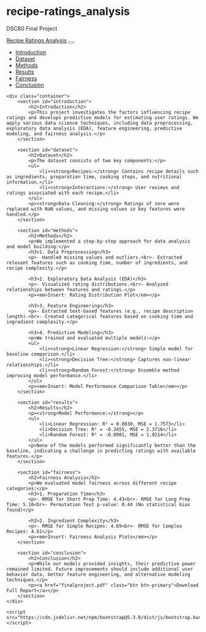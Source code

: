 # recipe-ratings_analysis
DSC80 Final Project
<!DOCTYPE html>
<html lang="en">
<head>
    <meta charset="UTF-8">
    <meta name="viewport" content="width=device-width, initial-scale=1.0">
    <title>Final Project - Recipe Ratings Analysis</title>
    <link rel="stylesheet" href="https://cdn.jsdelivr.net/npm/bootstrap@5.3.0/dist/css/bootstrap.min.css">
    <style>
        body { padding-top: 60px; }
        .container { max-width: 900px; }
    </style>
</head>
<body>
    <nav class="navbar navbar-expand-lg navbar-dark bg-dark fixed-top">
        <div class="container">
            <a class="navbar-brand" href="#">Recipe Ratings Analysis</a>
            <button class="navbar-toggler" type="button" data-bs-toggle="collapse" data-bs-target="#navbarNav">
                <span class="navbar-toggler-icon"></span>
            </button>
            <div class="collapse navbar-collapse" id="navbarNav">
                <ul class="navbar-nav ms-auto">
                    <li class="nav-item"><a class="nav-link" href="#introduction">Introduction</a></li>
                    <li class="nav-item"><a class="nav-link" href="#dataset">Dataset</a></li>
                    <li class="nav-item"><a class="nav-link" href="#methods">Methods</a></li>
                    <li class="nav-item"><a class="nav-link" href="#results">Results</a></li>
                    <li class="nav-item"><a class="nav-link" href="#fairness">Fairness</a></li>
                    <li class="nav-item"><a class="nav-link" href="#conclusion">Conclusion</a></li>
                </ul>
            </div>
        </div>
    </nav>

    <div class="container">
        <section id="introduction">
            <h2>Introduction</h2>
            <p>This project investigates the factors influencing recipe ratings and develops predictive models for estimating user ratings. We apply various data science techniques, including data preprocessing, exploratory data analysis (EDA), feature engineering, predictive modeling, and fairness analysis.</p>
        </section>

        <section id="dataset">
            <h2>Dataset</h2>
            <p>The dataset consists of two key components:</p>
            <ul>
                <li><strong>Recipes:</strong> Contains recipe details such as ingredients, preparation time, cooking steps, and nutritional information.</li>
                <li><strong>Interactions:</strong> User reviews and ratings associated with each recipe.</li>
            </ul>
            <p><strong>Data Cleaning:</strong> Ratings of zero were replaced with NaN values, and missing values in key features were handled.</p>
        </section>

        <section id="methods">
            <h2>Methods</h2>
            <p>We implemented a step-by-step approach for data analysis and model building:</p>
            <h3>1. Data Preprocessing</h3>
            <p>- Handled missing values and outliers.<br>- Extracted relevant features such as cooking time, number of ingredients, and recipe complexity.</p>
            
            <h3>2. Exploratory Data Analysis (EDA)</h3>
            <p>- Visualized rating distributions.<br>- Analyzed relationships between features and ratings.</p>
            <p><em>Insert: Rating Distribution Plot</em></p>
            
            <h3>3. Feature Engineering</h3>
            <p>- Extracted text-based features (e.g., recipe description length).<br>- Created categorical features based on cooking time and ingredient complexity.</p>
            
            <h3>4. Predictive Modeling</h3>
            <p>We trained and evaluated multiple models:</p>
            <ul>
                <li><strong>Linear Regression:</strong> Simple model for baseline comparison.</li>
                <li><strong>Decision Tree:</strong> Captures non-linear relationships.</li>
                <li><strong>Random Forest:</strong> Ensemble method improving model performance.</li>
            </ul>
            <p><em>Insert: Model Performance Comparison Table</em></p>
        </section>

        <section id="results">
            <h2>Results</h2>
            <p><strong>Model Performance:</strong></p>
            <ul>
                <li>Linear Regression: R² = 0.0030, MSE = 1.7573</li>
                <li>Decision Tree: R² = -0.3455, MSE = 2.3716</li>
                <li>Random Forest: R² = -0.0901, MSE = 1.9214</li>
            </ul>
            <p>None of the models performed significantly better than the baseline, indicating a challenge in predicting ratings with available features.</p>
        </section>

        <section id="fairness">
            <h2>Fairness Analysis</h2>
            <p>We evaluated model fairness across different recipe categories:</p>
            <h3>1. Preparation Time</h3>
            <p>- RMSE for Short Prep Time: 4.43<br>- RMSE for Long Prep Time: 5.10<br>- Permutation Test p-value: 0.44 (No statistical bias found)</p>
            
            <h3>2. Ingredient Complexity</h3>
            <p>- RMSE for Simple Recipes: 4.69<br>- RMSE for Complex Recipes: 4.61</p>
            <p><em>Insert: Fairness Analysis Plots</em></p>
        </section>

        <section id="conclusion">
            <h2>Conclusion</h2>
            <p>While our models provided insights, their predictive power remained limited. Future improvements should include additional user behavior data, better feature engineering, and alternative modeling techniques.</p>
            <p><a href="finalproject.pdf" class="btn btn-primary">Download Full Report</a></p>
        </section>
    </div>

    <script src="https://cdn.jsdelivr.net/npm/bootstrap@5.3.0/dist/js/bootstrap.bundle.min.js"></script>
</body>
</html>

